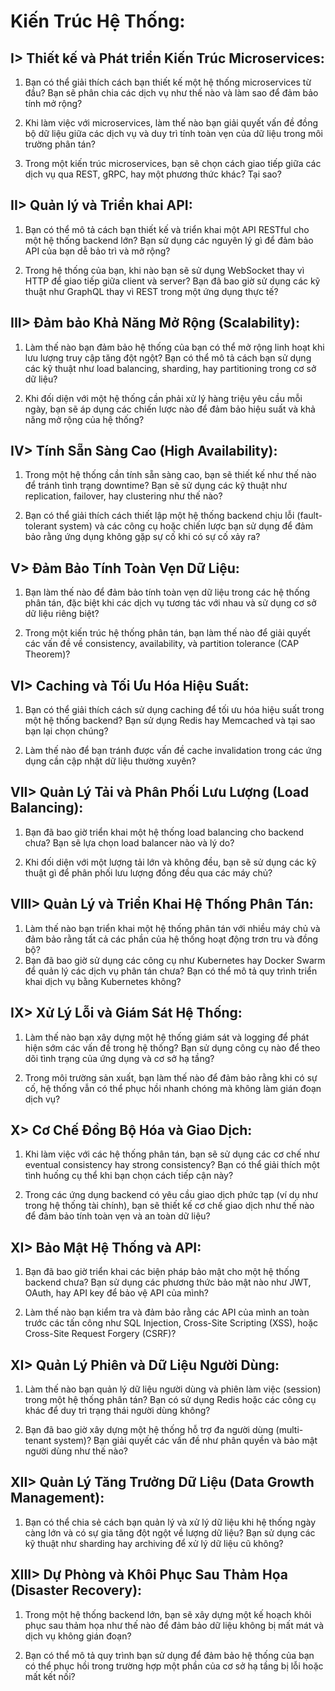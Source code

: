 # Kiến Trúc Hệ Thống:

## I> **Thiết kế và Phát triển Kiến Trúc Microservices:**

1. Bạn có thể giải thích cách bạn thiết kế một hệ thống microservices từ đầu? Bạn sẽ phân chia các dịch vụ như thế nào và làm sao để đảm bảo tính mở rộng?

2. Khi làm việc với microservices, làm thế nào bạn giải quyết vấn đề đồng bộ dữ liệu giữa các dịch vụ và duy trì tính toàn vẹn của dữ liệu trong môi trường phân tán?

3. Trong một kiến trúc microservices, bạn sẽ chọn cách giao tiếp giữa các dịch vụ qua REST, gRPC, hay một phương thức khác? Tại sao?

## II> **Quản lý và Triển khai API:**

1. Bạn có thể mô tả cách bạn thiết kế và triển khai một API RESTful cho một hệ thống backend lớn? Bạn sử dụng các nguyên lý gì để đảm bảo API của bạn dễ bảo trì và mở rộng?

2. Trong hệ thống của bạn, khi nào bạn sẽ sử dụng WebSocket thay vì HTTP để giao tiếp giữa client và server? Bạn đã bao giờ sử dụng các kỹ thuật như GraphQL thay vì REST trong một ứng dụng thực tế?

## III> **Đảm bảo Khả Năng Mở Rộng (Scalability):**

1. Làm thế nào bạn đảm bảo hệ thống của bạn có thể mở rộng linh hoạt khi lưu lượng truy cập tăng đột ngột? Bạn có thể mô tả cách bạn sử dụng các kỹ thuật như load balancing, sharding, hay partitioning trong cơ sở dữ liệu?

2. Khi đối diện với một hệ thống cần phải xử lý hàng triệu yêu cầu mỗi ngày, bạn sẽ áp dụng các chiến lược nào để đảm bảo hiệu suất và khả năng mở rộng của hệ thống?

## IV> **Tính Sẵn Sàng Cao (High Availability):**

1. Trong một hệ thống cần tính sẵn sàng cao, bạn sẽ thiết kế như thế nào để tránh tình trạng downtime? Bạn sẽ sử dụng các kỹ thuật như replication, failover, hay clustering như thế nào?

2. Bạn có thể giải thích cách thiết lập một hệ thống backend chịu lỗi (fault-tolerant system) và các công cụ hoặc chiến lược bạn sử dụng để đảm bảo rằng ứng dụng không gặp sự cố khi có sự cố xảy ra?

## V> **Đảm Bảo Tính Toàn Vẹn Dữ Liệu:**

1. Bạn làm thế nào để đảm bảo tính toàn vẹn dữ liệu trong các hệ thống phân tán, đặc biệt khi các dịch vụ tương tác với nhau và sử dụng cơ sở dữ liệu riêng biệt?

2. Trong một kiến trúc hệ thống phân tán, bạn làm thế nào để giải quyết các vấn đề về consistency, availability, và partition tolerance (CAP Theorem)?

## VI> **Caching và Tối Ưu Hóa Hiệu Suất:**

1. Bạn có thể giải thích cách sử dụng caching để tối ưu hóa hiệu suất trong một hệ thống backend? Bạn sử dụng Redis hay Memcached và tại sao bạn lại chọn chúng?

2. Làm thế nào để bạn tránh được vấn đề cache invalidation trong các ứng dụng cần cập nhật dữ liệu thường xuyên?

## VII> **Quản Lý Tải và Phân Phối Lưu Lượng (Load Balancing):**

1. Bạn đã bao giờ triển khai một hệ thống load balancing cho backend chưa? Bạn sẽ lựa chọn load balancer nào và lý do?

2. Khi đối diện với một lượng tải lớn và không đều, bạn sẽ sử dụng các kỹ thuật gì để phân phối lưu lượng đồng đều qua các máy chủ?

## VIII> **Quản Lý và Triển Khai Hệ Thống Phân Tán:**

1. Làm thế nào bạn triển khai một hệ thống phân tán với nhiều máy chủ và đảm bảo rằng tất cả các phần của hệ thống hoạt động trơn tru và đồng bộ?
2. Bạn đã bao giờ sử dụng các công cụ như Kubernetes hay Docker Swarm để quản lý các dịch vụ phân tán chưa? Bạn có thể mô tả quy trình triển khai dịch vụ bằng Kubernetes không?

## IX> **Xử Lý Lỗi và Giám Sát Hệ Thống:**

1. Làm thế nào bạn xây dựng một hệ thống giám sát và logging để phát hiện sớm các vấn đề trong hệ thống? Bạn sử dụng công cụ nào để theo dõi tình trạng của ứng dụng và cơ sở hạ tầng?

2. Trong môi trường sản xuất, bạn làm thế nào để đảm bảo rằng khi có sự cố, hệ thống vẫn có thể phục hồi nhanh chóng mà không làm gián đoạn dịch vụ?

## X> **Cơ Chế Đồng Bộ Hóa và Giao Dịch:**

1. Khi làm việc với các hệ thống phân tán, bạn sẽ sử dụng các cơ chế như eventual consistency hay strong consistency? Bạn có thể giải thích một tình huống cụ thể khi bạn chọn cách tiếp cận này?

2. Trong các ứng dụng backend có yêu cầu giao dịch phức tạp (ví dụ như trong hệ thống tài chính), bạn sẽ thiết kế cơ chế giao dịch như thế nào để đảm bảo tính toàn vẹn và an toàn dữ liệu?

## XI> **Bảo Mật Hệ Thống và API:**

1. Bạn đã bao giờ triển khai các biện pháp bảo mật cho một hệ thống backend chưa? Bạn sử dụng các phương thức bảo mật nào như JWT, OAuth, hay API key để bảo vệ API của mình?

2. Làm thế nào bạn kiểm tra và đảm bảo rằng các API của mình an toàn trước các tấn công như SQL Injection, Cross-Site Scripting (XSS), hoặc Cross-Site Request Forgery (CSRF)?

## XI> **Quản Lý Phiên và Dữ Liệu Người Dùng:**

1. Làm thế nào bạn quản lý dữ liệu người dùng và phiên làm việc (session) trong một hệ thống phân tán? Bạn có sử dụng Redis hoặc các công cụ khác để duy trì trạng thái người dùng không?

2. Bạn đã bao giờ xây dựng một hệ thống hỗ trợ đa người dùng (multi-tenant system)? Bạn giải quyết các vấn đề như phân quyền và bảo mật người dùng như thế nào?

## XII> **Quản Lý Tăng Trưởng Dữ Liệu (Data Growth Management):**

1. Bạn có thể chia sẻ cách bạn quản lý và xử lý dữ liệu khi hệ thống ngày càng lớn và có sự gia tăng đột ngột về lượng dữ liệu? Bạn sử dụng các kỹ thuật như sharding hay archiving để xử lý dữ liệu cũ không?

## XIII> **Dự Phòng và Khôi Phục Sau Thảm Họa (Disaster Recovery):**

1. Trong một hệ thống backend lớn, bạn sẽ xây dựng một kế hoạch khôi phục sau thảm họa như thế nào để đảm bảo dữ liệu không bị mất mát và dịch vụ không gián đoạn?

2. Bạn có thể mô tả quy trình bạn sử dụng để đảm bảo hệ thống của bạn có thể phục hồi trong trường hợp một phần của cơ sở hạ tầng bị lỗi hoặc mất kết nối?
